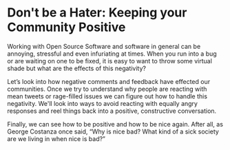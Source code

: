 # Don't be a Hater: Keeping your Community Positive

Working with Open Source Software and software in general can be annoying,
stressful and even infuriating at times. When you run into a bug or are waiting
on one to be fixed, it is easy to want to throw some virtual shade but what are
the effects of this negativity?

Let’s look into how negative comments and feedback have effected our
communities. Once we try to understand why people are reacting with mean tweets
or rage-filled issues we can figure out how to handle this negativity. We'll
look into ways to avoid reacting with equally angry responses and reel things
back into a positive, constructive conversation.

Finally, we can see how to be positive and how to be nice again. After all, as
George Costanza once said, “Why is nice bad? What kind of a sick society are we
living in when nice is bad?”
